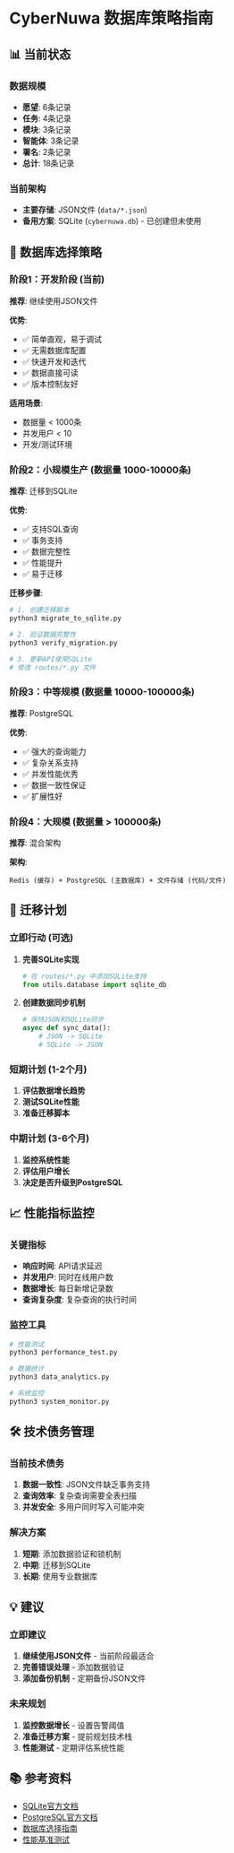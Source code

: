 # CyberNuwa 数据库策略指南

## 📊 当前状态

### 数据规模

- **愿望**: 6条记录
- **任务**: 4条记录
- **模块**: 3条记录
- **智能体**: 3条记录
- **署名**: 2条记录
- **总计**: 18条记录

### 当前架构

- **主要存储**: JSON文件 (`data/*.json`)
- **备用方案**: SQLite (`cybernuwa.db`) - 已创建但未使用

## 🎯 数据库选择策略

### 阶段1：开发阶段 (当前)

**推荐**: 继续使用JSON文件

**优势**:

- ✅ 简单直观，易于调试
- ✅ 无需数据库配置
- ✅ 快速开发和迭代
- ✅ 数据直接可读
- ✅ 版本控制友好

**适用场景**:

- 数据量 < 1000条
- 并发用户 < 10
- 开发/测试环境

### 阶段2：小规模生产 (数据量 1000-10000条)

**推荐**: 迁移到SQLite

**优势**:

- ✅ 支持SQL查询
- ✅ 事务支持
- ✅ 数据完整性
- ✅ 性能提升
- ✅ 易于迁移

**迁移步骤**:

```bash
# 1. 创建迁移脚本
python3 migrate_to_sqlite.py

# 2. 验证数据完整性
python3 verify_migration.py

# 3. 更新API使用SQLite
# 修改 routes/*.py 文件
```

### 阶段3：中等规模 (数据量 10000-100000条)

**推荐**: PostgreSQL

**优势**:

- ✅ 强大的查询能力
- ✅ 复杂关系支持
- ✅ 并发性能优秀
- ✅ 数据一致性保证
- ✅ 扩展性好

### 阶段4：大规模 (数据量 > 100000条)

**推荐**: 混合架构

**架构**:

```
Redis (缓存) + PostgreSQL (主数据库) + 文件存储 (代码/文件)
```

## 🔄 迁移计划

### 立即行动 (可选)

1. **完善SQLite实现**

   ```python
   # 在 routes/*.py 中添加SQLite支持
   from utils.database import sqlite_db
   ```

2. **创建数据同步机制**
   ```python
   # 保持JSON和SQLite同步
   async def sync_data():
       # JSON -> SQLite
       # SQLite -> JSON
   ```

### 短期计划 (1-2个月)

1. **评估数据增长趋势**
2. **测试SQLite性能**
3. **准备迁移脚本**

### 中期计划 (3-6个月)

1. **监控系统性能**
2. **评估用户增长**
3. **决定是否升级到PostgreSQL**

## 📈 性能指标监控

### 关键指标

- **响应时间**: API请求延迟
- **并发用户**: 同时在线用户数
- **数据增长**: 每日新增记录数
- **查询复杂度**: 复杂查询的执行时间

### 监控工具

```bash
# 性能测试
python3 performance_test.py

# 数据统计
python3 data_analytics.py

# 系统监控
python3 system_monitor.py
```

## 🛠️ 技术债务管理

### 当前技术债务

1. **数据一致性**: JSON文件缺乏事务支持
2. **查询效率**: 复杂查询需要全表扫描
3. **并发安全**: 多用户同时写入可能冲突

### 解决方案

1. **短期**: 添加数据验证和锁机制
2. **中期**: 迁移到SQLite
3. **长期**: 使用专业数据库

## 💡 建议

### 立即建议

1. **继续使用JSON文件** - 当前阶段最适合
2. **完善错误处理** - 添加数据验证
3. **添加备份机制** - 定期备份JSON文件

### 未来规划

1. **监控数据增长** - 设置告警阈值
2. **准备迁移方案** - 提前规划技术栈
3. **性能测试** - 定期评估系统性能

## 📚 参考资料

- [SQLite官方文档](https://www.sqlite.org/docs.html)
- [PostgreSQL官方文档](https://www.postgresql.org/docs/)
- [数据库选择指南](https://db-engines.com/en/ranking)
- [性能基准测试](https://www.sqlite.org/speed.html)
